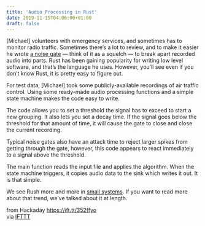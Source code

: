 ```yaml
---
title: 'Audio Processing in Rust'
date: 2019-11-15T04:06:00+01:00
draft: false
---
```


\[Michael\] volunteers with emergency services, and sometimes has to monitor radio traffic. Sometimes there’s a lot to review, and to make it easier he wrote [a noise gate](http://adventures.michaelfbryan.com/posts/audio-processing-for-dummies/) — think of it as a squelch — to break apart recorded audio into parts. Rust has been gaining popularity for writing low level software, and that’s the language he uses. However, you’ll see even if you don’t know Rust, it is pretty easy to figure out.

For test data, \[Michael\] took some publicly-available recordings of air traffic control. Using some ready-made audio processing functions and a simple state machine makes the code easy to write.

The code allows you to set a threshold the signal has to exceed to start a new grouping. It also lets you set a decay time. If the signal goes below the threshold for that amount of time, it will cause the gate to close and close the current recording.

Typical noise gates also have an attack time to reject larger spikes from getting through the gate, however, this code appears to react immediately to a signal above the threshold.

The main function reads the input file and applies the algorithm. When the state machine triggers, it copies audio data to the sink which writes it out. It is that simple.

We see Rush more and more in [small systems](https://hackaday.com/2019/10/21/a-diy-computer-programmed-in-pure-rust/). If you want to read more about that trend, we’ve talked about it at length.

  
  
from Hackaday https://ift.tt/352ffyo  
via [IFTTT](https://ifttt.com/?ref=da&site=blogger)